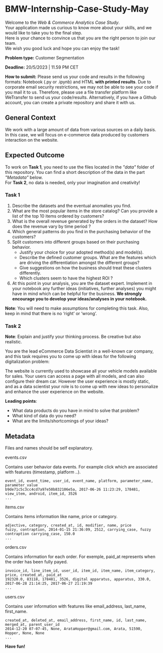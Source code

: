 # BMW-Internship-Case-Study-May

Welcome to the *Web & Commerce Analytics Case Study*.<br>
Your application made us curious to know more about your skills, and we would like to take you to the final step.<br>
Here is your chance to convince us that you are the right person to join our team.<br>
We wish you good luck and hope you can enjoy the task!<br>

**Problem type:** Customer Segmentation <br>

**Deadline:** 20/5/2023 | 11.59 PM CET

**How to submit:**
Please send us your code and results in the following formats: Notebook (.py or .ipynb) and HTML **with printed results**. Due to corporate email security restrictions, we may not be able to see your code if you mail it to us. Therefore, please use a file transfer platform like WeTransfer to send us your code/results. Alternatively, if you have a Github account, you can create a private repository and share it with us.

## General Context

We work with a large amount of data from various sources on a daily basis. In this case, we will focus on e-commerce data produced by customers interaction on the website. 

## Expected Outcome

To work on **Task 1**, you need to use the files located in the *"data"* folder of this repository. You can find a short description of the data in the part *"Metadata"* below.<br>
For **Task 2**, no data is needed, only your imagination and creativity! 

### Task 1

1. Describe the datasets and the eventual anomalies you find.
2. What are the most popular items in the store catalog? Can you provide a list of the top 10 items ordered by customers?
3. What is the overall revenue generated by the orders in the dataset? How does the revenue vary by time period ?
4. Which general patterns do you find in the purchasing behavior of the customers?
5. Split customers into different groups based on their purchasing behavior.
    * Justify your choice for your adopted method(s) and model(s).
    * Describe the defined customer groups. What are the features which are driving the differentiation amongst the different groups?
    * Give suggestions on how the business should treat these clusters differently.
    * Which clusters seem to have the highest ROI ? 
6. At this point in your analysis, you are the dataset expert. Implement in your notebook any further ideas (initiatives, further analyses) you might have in mind which can be helpful for the business.
**We strongly encourage you to develop your ideas/analyses in your notebook.**

**Note**: You will need to make assumptions for completing this task. Also, keep in mind that there is no ‘right’ or ‘wrong’.

### Task 2

**Note**: Explain and justify your thinking process. Be creative but also realistic.

You are the lead eCommerce Data Scientist in a well-known car company, and this task requires you to come up with ideas for the following digitalization problem:

The website is currently used to showcase all your vehicle models available for sales. Your users can access a page with all models, and can also configure their dream car.
However the user experience is mostly static, and as a data scientist your role is to come up with new ideas to personalize and enhance the user experience on the website. 

**Leading points**:

* What data products do you have in mind to solve that problem?
* What kind of data do you need?
* What are the limits/shortcomings of your ideas?

## Metadata
Files and names should be self explanatory.

events.csv

Contains user behavior data events. For example click which are associated with features (timestamp, platform ..).

```
event_id, event_time, user_id, event_name, platform, parameter_name, parameter_value 
b9de71c5c3cc4cd7a97e50b832106e5a, 2017-06-26 11:23:29, 178481, view_item, android, item_id, 3526 
...
```

items.csv

Contains items information like name, price or category.

```
adjective, category, created_at, id, modifier, name, price
fuzzy, contraption, 2014-01-15 21:36:09, 2512, carrying_case, fuzzy contraption carrying_case, 150.0
... 
```
orders.csv

Contains information for each order. For exemple, paid_at represents when the order has been fully payed.

```
invoice_id, line_item_id, user_id, item_id, item_name, item_category, price, created_at, paid_at
192320.0, 83118, 178481, 3526, digital apparatus, apparatus, 330.0, 2017-06-28 21:14:25, 2017-06-27 21:19:39
...
```

users.csv

Contains user information with features like email_address, last_name, first_name.
```
created_at, deleted_at, email_address, first_name, id, last_name, merged_at, parent_user_id  
2014-12-20 07-07-45, None, ArataHopper@gmail.com, Arata, 51590, Hopper, None, None 
...
```
**Have fun!**
